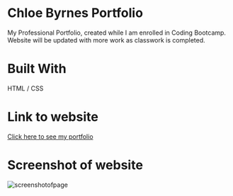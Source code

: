 # Chloe Byrnes Portfolio
My Professional Portfolio, created while I am enrolled in Coding Bootcamp.
Website will be updated with more work as classwork is completed.

# Built With
HTML / CSS

# Link to website
[Click here to see my portfolio](https://chloebyrnes.github.io/PersonalPortfolio/)

# Screenshot of website
![screenshotofpage](https://user-images.githubusercontent.com/107075274/175353495-fb6b8e94-5d10-4a22-bad9-8d82c6155995.png)
